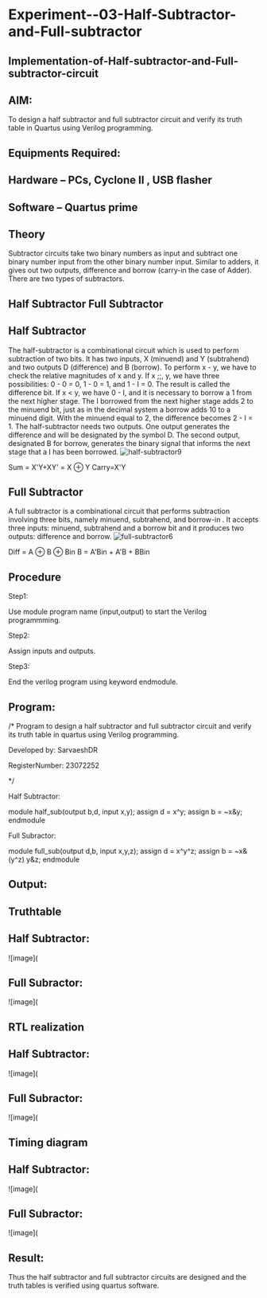 # Experiment--03-Half-Subtractor-and-Full-subtractor
## Implementation-of-Half-subtractor-and-Full-subtractor-circuit
## AIM:
To design a half subtractor and full subtractor circuit and verify its truth table in Quartus using Verilog programming.

## Equipments Required:
## Hardware – PCs, Cyclone II , USB flasher
## Software – Quartus prime
## Theory
Subtractor circuits take two binary numbers as input and subtract one binary number input from the other binary number input. Similar to adders, it gives out two outputs, difference and borrow (carry-in the case of Adder). There are two types of subtractors.

## Half Subtractor Full Subtractor
## Half Subtractor
The half-subtractor is a combinational circuit which is used to perform subtraction of two bits. It has two inputs, X (minuend) and Y (subtrahend) and two outputs D (difference) and B (borrow). To perform x - y, we have to check the relative magnitudes of x and y. If x ;;, y, we have three possibilities: 0 - 0 = 0, 1 - 0 = 1, and 1 - I = 0. The result is called the difference bit. If x < y, we have 0 - I, and it is necessary to borrow a 1 from the next higher stage. The I borrowed from the next higher stage adds 2 to the minuend bit, just as in the decimal system a borrow adds 10 to a minuend digit. With the minuend equal to 2, the difference becomes 2 - I = 1. The half-subtractor needs two outputs. One output generates the difference and will be designated by the symbol D. The second output, designated B for borrow, generates the binary signal that informs the next stage that a I has been borrowed.
![half-subtractor9](https://user-images.githubusercontent.com/36288975/166112538-58c3bc7c-ee5d-4e6a-ac8d-8e8328efe27a.png)


Sum = X'Y+XY' = X ⊕ Y
Carry=X'Y

## Full Subtractor
A full subtractor is a combinational circuit that performs subtraction involving three bits, namely minuend, subtrahend, and borrow-in . It accepts three inputs: minuend, subtrahend and a borrow bit and it produces two outputs: difference and borrow. 
![full-subtractor6](https://user-images.githubusercontent.com/36288975/166112541-24c68359-3de8-4674-ae22-8272ffc385ed.png)


Diff = A ⊕ B ⊕ Bin B = A'Bin + A'B + BBin

## Procedure

Step1:

Use module program name (input,output) to start the Verilog programmming.

Step2:

Assign inputs and outputs.

Step3:

End the verilog program using keyword endmodule.

## Program:
/*
Program to design a half subtractor and full subtractor circuit and verify its truth table in quartus using Verilog programming.

Developed by: SarvaeshDR

RegisterNumber:  23072252

*/

Half Subtractor:

module half_sub(output b,d, input x,y);
assign d = x^y;
assign b = ~x&y;
endmodule

Full Subractor:

module full_sub(output d,b, input x,y,z);
assign d = x^y^z;
assign b = ~x&(y^z) y&z;
endmodule

## Output:

## Truthtable

## Half Subtractor:

![image](

## Full Subractor:

![image](

##  RTL realization

## Half Subtractor:

![image](

## Full Subractor:

![image](


## Timing diagram 

## Half Subtractor:

![image](

## Full Subractor:

![image](

## Result:
Thus the half subtractor and full subtractor circuits are designed and the truth tables is verified using quartus software.
